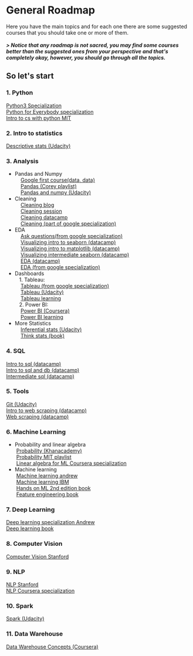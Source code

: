 # General Roadmap
Here you have the main topics and for each one there are some suggested courses that you should take one or more of them. <br>
<br>
***> Notice that any roadmap is not sacred, you may find some courses better than the suggested ones from your perspective and that's completely okay, however, you should go through all the topics.***
<br>
## So let's start
### 1. Python
[Python3 Specialization](https://bit.ly/3vQRRoe) <br>
[Python for Everybody specialization](https://bit.ly/3w0VrvY) <br>
[Intro to cs with python MIT](https://bit.ly/3hV3rqj)  <br>

### 2. Intro to statistics
[Descriptive stats (Udacity)](https://bit.ly/3t0mZzD) <br>

### 3. Analysis
* Pandas and Numpy <br>
&nbsp;&nbsp;&nbsp;&nbsp;[Google first course(data, data)](https://bit.ly/3pR0480) <br>
&nbsp;&nbsp;&nbsp;&nbsp;[Pandas (Corey playlist)](https://bit.ly/3pXk8FX)  <br>
&nbsp;&nbsp;&nbsp;&nbsp;[Pandas and numpy (Udacity)](https://bit.ly/3HV5ULO)  <br>
* Cleaning <br>
&nbsp;&nbsp;&nbsp;&nbsp;[Cleaning blog](https://bit.ly/3vXqybR)   <br>
&nbsp;&nbsp;&nbsp;&nbsp;[Cleaning session](https://bit.ly/35Le3oY )  <br>
&nbsp;&nbsp;&nbsp;&nbsp;[Cleaning datacamp](https://bit.ly/3w2iQ0h )  <br>
&nbsp;&nbsp;&nbsp;&nbsp;[Cleaning (part of google specialization)](https://bit.ly/3vQTEts ) <br>
* EDA <br>
&nbsp;&nbsp;&nbsp;&nbsp;[Ask questions(from google specialization)](https://bit.ly/3CLwM01) <br> 
&nbsp;&nbsp;&nbsp;&nbsp;[Visualizing intro to seaborn (datacamp)](https://bit.ly/3KprvxE ) <br>
&nbsp;&nbsp;&nbsp;&nbsp;[Visualizing intro to matplotlib (datacamp)](https://bit.ly/3Cz9E4M ) <br>
&nbsp;&nbsp;&nbsp;&nbsp;[Visualizing intermediate seaborn (datacamp)](https://bit.ly/3pWPQmu) <br>
&nbsp;&nbsp;&nbsp;&nbsp;[EDA (datacamp)](https://bit.ly/3KChY6z ) <br>
&nbsp;&nbsp;&nbsp;&nbsp;[EDA (from google specialization)](https://bit.ly/3CzSrrW ) <br>
* Dashboards <br>
&nbsp;&nbsp; 1. Tableau: <br>
&nbsp;&nbsp;&nbsp;&nbsp;[Tableau (from google specialization)]( https://bit.ly/3pY9LBB) <br> 
&nbsp;&nbsp;&nbsp;&nbsp;[Tableau (Udacity)](https://bit.ly/3sZyJm9 ) <br>
&nbsp;&nbsp;&nbsp;&nbsp;[Tableau learning](https://tabsoft.co/3tOvtJk) <br>
&nbsp;&nbsp; 2. Power BI: <br>
&nbsp;&nbsp;&nbsp;&nbsp;[Power BI (Coursera)](https://www.coursera.org/projects/power-bi-desktop) <br>
&nbsp;&nbsp;&nbsp;&nbsp;[Power BI learning](https://powerbi.microsoft.com/en-us/learning/) <br> 
* More Statistics <br>
&nbsp;&nbsp;&nbsp;&nbsp;[Inferential stats (Udacity)](https://bit.ly/37a34FY) <br>
&nbsp;&nbsp;&nbsp;&nbsp;[Think stats (book)](https://bit.ly/3KA6nEO) <br>

### 4. SQL
[Intro to sql (datacamp)](https://bit.ly/3i1g7M0) <br>
[Intro to sql and db (datacamp)](https://bit.ly/36ak52f) <br> 
[Intermediate sql (datacamp)](https://bit.ly/3J09xBx ) <br>

### 5. Tools 
[Git (Udacity)](https://bit.ly/3I1h8yc) <br> 
[Intro to web scraping (datacamp)](https://bit.ly/3CuNyjE) <br> 
[Web scraping (datacamp)]( https://bit.ly/37kqrgi) <br>

### 6. Machine Learning
* Probability and linear algebra <br>
&nbsp;[Probability (Khanacademy)](https://bit.ly/379gylk) <br> 
&nbsp;[Probability MIT playlist]( https://bit.ly/3MFxaBC) <br> 
&nbsp;[Linear algebra for ML Coursera specialization]( https://bit.ly/3pToX32) <br> 
* Machine learning <br>
&nbsp;[Machine learning andrew](https://bit.ly/3u5zfhV) <br>
&nbsp;[Machine learning IBM](https://www.coursera.org/learn/machine-learning-with-python?specialization=ai-engineer&fbclid=IwAR35JlCKXk3OdCYVRFnK_pRXmiko5CHO7lKk5rLld8M3A9McbtIVPDn6AFs) <br>
&nbsp;[Hands on ML 2nd edition book](https://www.amazon.com/Hands-Machine-Learning-Scikit-Learn-TensorFlow/dp/1098125975) <br>
&nbsp;[Feature engineering book]( https://bit.ly/3vWNubo) <br>

### 7. Deep Learning
[Deep learning specialization Andrew](https://bit.ly/3I1c396) <br> 
[Deep learning book](https://www.manning.com/books/deep-learning-with-python-second-edition) <br>

### 8. Computer Vision
[Computer Vision Stanford](https://stanford.io/3HZaJDJ) <br>

### 9. NLP
[NLP Stanford](https://stanford.io/3pUcw76) <br>
[NLP Coursera specialization](https://bit.ly/3vXkU9M) <br> 

### 10. Spark
[Spark (Udacity)](https://bit.ly/3sYKFUZ ) <br>

### 11. Data Warehouse
[Data Warehouse Concepts (Coursera)](https://www.coursera.org/learn/dwdesign) <br>







